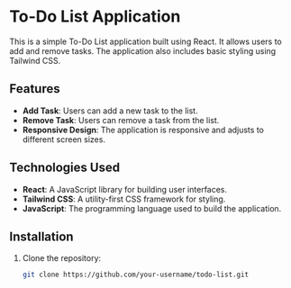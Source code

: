 # To-Do List Application

This is a simple To-Do List application built using React. It allows users to add and remove tasks. The application also includes basic styling using Tailwind CSS.

## Features

- **Add Task**: Users can add a new task to the list.
- **Remove Task**: Users can remove a task from the list.
- **Responsive Design**: The application is responsive and adjusts to different screen sizes.

## Technologies Used

- **React**: A JavaScript library for building user interfaces.
- **Tailwind CSS**: A utility-first CSS framework for styling.
- **JavaScript**: The programming language used to build the application.

## Installation

1. Clone the repository:
   ```sh
   git clone https://github.com/your-username/todo-list.git
